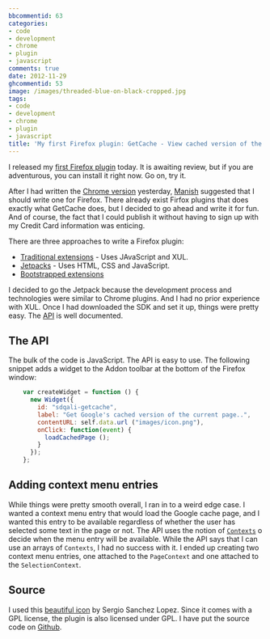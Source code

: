 ```yaml
---
bbcommentid: 63
categories:
- code
- development
- chrome
- plugin
- javascript
comments: true
date: 2012-11-29
ghcommentid: 53
image: /images/threaded-blue-on-black-cropped.jpg
tags:
- code
- development
- chrome
- plugin
- javascript
title: 'My first Firefox plugin: GetCache - View cached version of the current page'
---
```


I released my [first Firefox plugin](https://addons.mozilla.org/en-US/firefox/addon/getcache-ff/) today. It
is awaiting review, but if you are adventurous, you can install it right
now. Go on, try it.

After I had written the [Chrome version](/blog/2012/11/28/getcache-a-chrome-plugin-to-view-cached-version-of-the-current-page/) yesterday, [Manish](https://twitter.com/ManishChaks) suggested
that I should write one for Firefox. There already exist Firfox plugins
that does exactly what GetCache does, but I decided to go ahead and write it
for fun. And of course, the fact that I could publish it without having
to sign up with my Credit Card information was enticing.

<!--more-->

There are three approaches to write a Firefox plugin:

* [Traditional extensions](https://developer.mozilla.org/en-US/docs/XUL_School/Introduction) - Uses JAvaScript and XUL.
* [Jetpacks](https://addons.mozilla.org/en-US/developers/builder) - Uses
  HTML, CSS and JavaScript.
* [Bootstrapped extensions](https://developer.mozilla.org/en-US/docs/Extensions/Bootstrapped_extensions)

<!--more-->
I decided to go the Jetpack because the development process and
technologies were similar to Chrome plugins. And I had no prior
experience with XUL. Once I had downloaded the SDK and set it up, things
were pretty easy. The
[API](https://addons.mozilla.org/en-US/developers/docs/sdk/latest/) is
well documented.

## The API
The bulk of the code is JavaScript. The API is easy to use. The
following snippet adds a widget to the Addon toolbar at the bottom of
the Firefox window:

```javascript
    var createWidget = function () {
      new Widget({
        id: "sdqali-getcache",
        label: "Get Google's cached version of the current page..",
        contentURL: self.data.url ("images/icon.png"),
        onClick: function(event) {
          loadCachedPage ();
        }
      });
    };
```

## Adding context menu entries
While things were pretty smooth overall, I ran in to a weird edge
case. I wanted a context menu entry that would load the Google cache
page, and I wanted this entry to be available regardless of whether the
user has selected some text in the page or not. The API uses the notion
of
[`Contexts`](https://addons.mozilla.org/en-US/developers/docs/sdk/latest/packages/addon-kit/context-menu.html)
o decide when the menu entry will be available. While the API says that
I can use an arrays of `Contexts`, I had no success with it. I ended up
creating two context menu entries, one attached to the `PageContext` and
one attached to the `SelectionContext`.

## Source
I used this
[beautiful icon](http://www.iconfinder.com/icondetails/7065/128/cache_icon)
by Sergio Sanchez Lopez. Since it comes with a GPL license, the plugin
is also licensed under GPL.
I have put the source code on [Github](https://github.com/sdqali/getcache-ff).